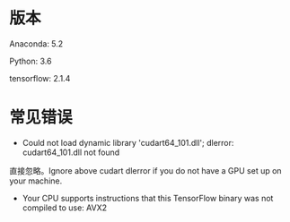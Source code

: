 # 版本
Anaconda: 5.2

Python: 3.6

tensorflow: 2.1.4

# 常见错误
- Could not load dynamic library 'cudart64_101.dll'; dlerror: cudart64_101.dll not found

直接忽略。Ignore above cudart dlerror if you do not have a GPU set up on your machine.

- Your CPU supports instructions that this TensorFlow binary was not compiled to use: AVX2

